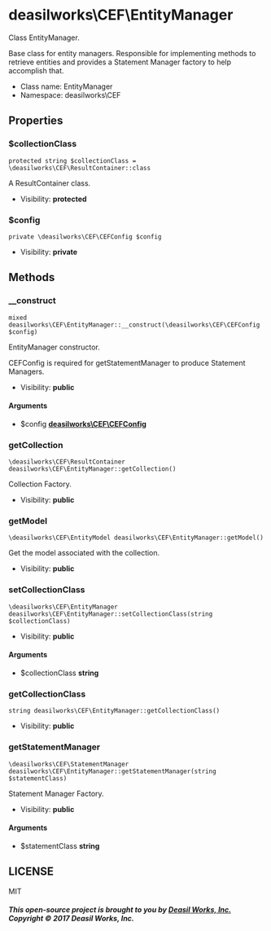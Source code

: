 deasilworks\CEF\EntityManager
===============

Class EntityManager.

Base class for entity managers.
Responsible for implementing methods to retrieve entities and
provides a Statement Manager factory to help accomplish that.


* Class name: EntityManager
* Namespace: deasilworks\CEF





Properties
----------


### $collectionClass

    protected string $collectionClass = \deasilworks\CEF\ResultContainer::class

A ResultContainer class.



* Visibility: **protected**


### $config

    private \deasilworks\CEF\CEFConfig $config





* Visibility: **private**


Methods
-------


### __construct

    mixed deasilworks\CEF\EntityManager::__construct(\deasilworks\CEF\CEFConfig $config)

EntityManager constructor.

CEFConfig is required for getStatementManager to
produce Statement Managers.

* Visibility: **public**


#### Arguments
* $config **[deasilworks\CEF\CEFConfig](deasilworks-CEF-CEFConfig.md)**



### getCollection

    \deasilworks\CEF\ResultContainer deasilworks\CEF\EntityManager::getCollection()

Collection Factory.



* Visibility: **public**




### getModel

    \deasilworks\CEF\EntityModel deasilworks\CEF\EntityManager::getModel()

Get the model associated with the collection.



* Visibility: **public**




### setCollectionClass

    \deasilworks\CEF\EntityManager deasilworks\CEF\EntityManager::setCollectionClass(string $collectionClass)





* Visibility: **public**


#### Arguments
* $collectionClass **string**



### getCollectionClass

    string deasilworks\CEF\EntityManager::getCollectionClass()





* Visibility: **public**




### getStatementManager

    \deasilworks\CEF\StatementManager deasilworks\CEF\EntityManager::getStatementManager(string $statementClass)

Statement Manager Factory.



* Visibility: **public**


#### Arguments
* $statementClass **string**



## LICENSE

MIT

##### This open-source project is brought to you by [Deasil Works, Inc.](http://deasil.works/) Copyright &copy; 2017 Deasil Works, Inc.